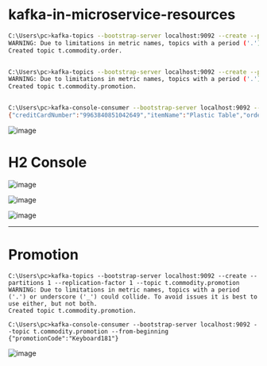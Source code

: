 # kafka-in-microservice-resources


```sh
C:\Users\pc>kafka-topics --bootstrap-server localhost:9092 --create --partitions 1 --replication-factor 1 --topic t.commodity.order
WARNING: Due to limitations in metric names, topics with a period ('.') or underscore ('_') could collide. To avoid issues it is best to use either, but not both.
Created topic t.commodity.order.


C:\Users\pc>kafka-topics --bootstrap-server localhost:9092 --create --partitions 1 --replication-factor 1 --topic t.commodity.promotion
WARNING: Due to limitations in metric names, topics with a period ('.') or underscore ('_') could collide. To avoid issues it is best to use either, but not both.
Created topic t.commodity.promotion.


C:\Users\pc>kafka-console-consumer --bootstrap-server localhost:9092 --topic t.commodity.order --from-beginning
{"creditCardNumber":"9963840851042649","itemName":"Plastic Table","orderDateTime":"2021-11-20 23:55:54","orderLocation":"Jersey","orderNumber":"LTDZO7IK","price":548,"quantity":895}
```

![image](https://user-images.githubusercontent.com/54174687/142736549-3731f2a1-bebb-43a1-b0bf-7e1e34e20257.png)

# H2 Console

![image](https://user-images.githubusercontent.com/54174687/142737212-f38784a2-951a-4995-88cd-ac07d559b684.png)

![image](https://user-images.githubusercontent.com/54174687/142737220-677c5aaa-d022-4af3-9eea-1449fdc2765a.png)

![image](https://user-images.githubusercontent.com/54174687/142737225-1414d025-a65d-401d-a2c6-824cb23bf93e.png)

---------------------------

# Promotion

```
C:\Users\pc>kafka-topics --bootstrap-server localhost:9092 --create --partitions 1 --replication-factor 1 --topic t.commodity.promotion
WARNING: Due to limitations in metric names, topics with a period ('.') or underscore ('_') could collide. To avoid issues it is best to use either, but not both.
Created topic t.commodity.promotion.

C:\Users\pc>kafka-console-consumer --bootstrap-server localhost:9092 --topic t.commodity.promotion --from-beginning
{"promotionCode":"Keyboard181"}
```

![image](https://user-images.githubusercontent.com/54174687/142737671-4daa02da-b89b-4d51-9318-7acfcef1252c.png)
